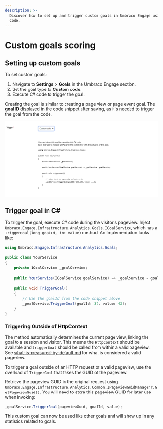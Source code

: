 ```yaml
---
description: >-
  Discover how to set up and trigger custom goals in Umbraco Engage using C#
  code.
---
```


# Custom goals scoring

## Setting up custom goals

To set custom goals:

1. Navigate to **Settings** > **Goals** in the Umbraco Engage section.
2. Set the goal type to **Custom code**.
3. Execute C# code to trigger the goal.

Creating the goal is similar to creating a page view or page event goal. The **goal ID** displayed in the code snippet after saving, as it's needed to trigger the goal from the code.

![Goal id](../../.gitbook/assets/Settings-Goals-customcode-v16.png)

## Trigger goal in C\#

To trigger the goal, execute C# code during the visitor's pageview. Inject `Umbraco.Engage.Infrastructure.Analytics.Goals.IGoalService`, which has a `TriggerGoal(long goalId, int value)` method. An implementation looks like:

```cs
using Umbraco.Engage.Infrastructure.Analytics.Goals;

public class YourService
{
    private IGoalService _goalService;

    public YourService(IGoalService goalService) => _goalService = goalService;

    public void TriggerGoal()
    {
        // Use the goalId from the code snippet above
        _goalService.TriggerGoal(goalId: 37, value: 42);
    }
}
```

### Triggering Outside of HttpContext

The method automatically determines the current page view, linking the goal to a session and visitor. This means the `HttpContext` should be available and `triggerGoal` should be called from within a valid pageview. See [what-is-measured-by-default.md](../analytics/what-is-measured-by-default.md "mention") for what is considered a valid pageview.

To trigger a goal outside of an HTTP request or a valid pageview, use the overload of `TriggerGoal` that takes the GUID of the pageview.

Retrieve the pageview GUID in the original request using `Umbraco.Engage.Infrastructure.Analytics.Common.IPageviewGuidManagerr.GetPageviewGuid()`. You will need to store this pageview GUID for later use when invoking:

```cs
_goalService.TriggerGoal(pageviewGuid, goalId, value);
```

This custom goal can now be used like other goals and will show up in any statistics related to goals.
